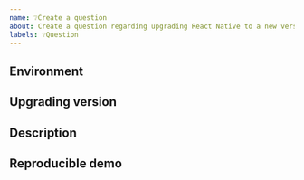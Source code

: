 ```yaml
---
name: ❔Create a question
about: Create a question regarding upgrading React Native to a new version.
labels: ❔Question
---
```


## Environment

<!-- Run `react-native info` in your terminal and paste its contents here. -->

## Upgrading version

<!-- Specify to which version you are upgrading to. -->

## Description

<!--
  Please describe your issue in detail, include screenshots if needed.
-->

## Reproducible demo

<!--
  Let other people know how to reproduce the issue. Include a code sample or share a project that reproduces the issue.
  Please follow the guidelines for providing a minimal example: https://stackoverflow.com/help/mcve.
-->
